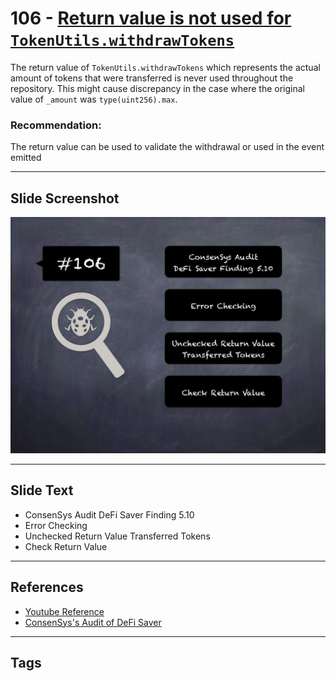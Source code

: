 
# 106 - [Return value is not used for `TokenUtils.withdrawTokens`](./Return%20value%20is%20not%20used%20for%20`TokenUtils.withdrawTokens`.md)

The return value of `TokenUtils.withdrawTokens` which represents the actual amount of tokens that were transferred is never used throughout the repository. This might cause discrepancy in the case where the original value of `_amount` was `type(uint256).max`.

### Recommendation:
The return value can be used to validate the withdrawal or used in the event emitted
___
## Slide Screenshot
![106.jpg](../../images/8.%20Audit%20Findings%20201/106.jpg)
___
## Slide Text
- ConsenSys Audit DeFi Saver Finding 5.10
- Error Checking
- Unchecked Return Value Transferred Tokens
- Check Return Value
___
## References
- [Youtube Reference](https://youtu.be/IXm6JAprhuw?t=443)
- [ConsenSys's Audit of DeFi Saver](https://consensys.net/diligence/audits/2021/03/defi-saver/#return-value-is-not-used-for-tokenutils-withdrawtokens)
___
## Tags
